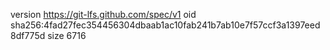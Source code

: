 version https://git-lfs.github.com/spec/v1
oid sha256:4fad27fec354456304dbaab1ac10fab241b7ab10e7f57ccf3a1397eed8df775d
size 6716
